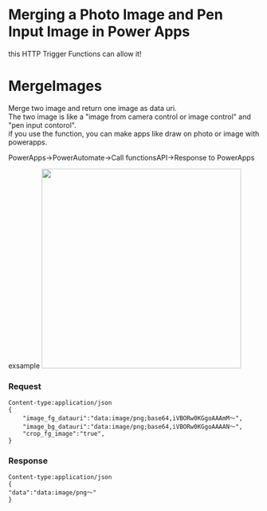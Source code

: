 # Merging a Photo Image and Pen Input Image in Power Apps

this HTTP Trigger Functions can allow it!

# MergeImages
Merge two image and return one image as data uri.<br>
The two image is like a "image from camera control or image control" and "pen input contorol".<br>
if you use the function, you can make apps like draw on photo or image with powerapps.<br>

PowerApps→PowerAutomate→Call functionsAPI→Response to PowerApps

exsample
<image src="https://qiita-image-store.s3.ap-northeast-1.amazonaws.com/0/293667/a02af594-b55e-a478-4b7d-4c54122887e1.gif" width="400px">

### Request

```
Content-type:application/json
{
    "image_fg_datauri":"data:image/png;base64,iVBORw0KGgoAAAmM～",
    "image_bg_datauri":"data:image/png;base64,iVBORw0KGgoAAAAN～",
    "crop_fg_image":"true",
}
```

### Response

```
Content-type:application/json
{
"data":"data:image/png～"
}
```
